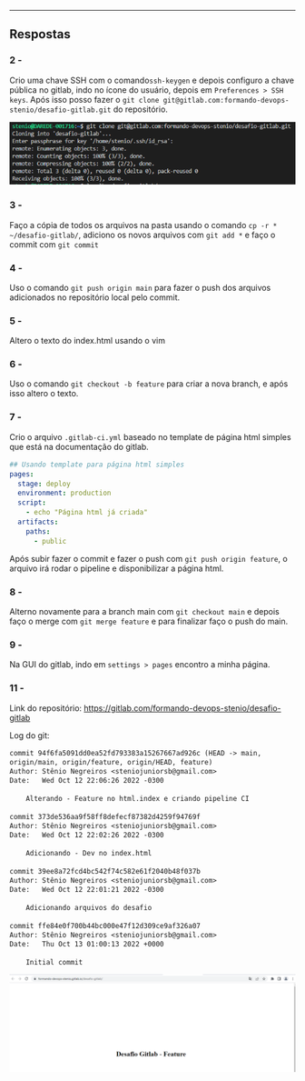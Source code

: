 __________________________
## Respostas

### 2 - 

Crio uma chave SSH com o comando`ssh-keygen` e depois configuro a chave pública no gitlab, indo no ícone do usuário, depois em `Preferences > SSH keys`. Após isso posso fazer o `git clone git@gitlab.com:formando-devops-stenio/desafio-gitlab.git` do repositório.

![](./img/desafio-2.png)

### 3 - 

Faço a cópia de todos os arquivos na pasta usando o comando `cp -r * ~/desafio-gitlab/`, adiciono os novos arquivos com `git add *` e faço o commit com `git commit`

### 4 - 

Uso o comando `git push origin main` para fazer o push dos arquivos adicionados no repositório local pelo commit.

### 5 - 

Altero o texto do index.html usando o vim

### 6 - 
Uso o comando `git checkout -b feature` para criar a nova branch, e após isso altero o texto.

### 7 -

Crio o arquivo `.gitlab-ci.yml` baseado no template de página html simples que está na documentação do gitlab. 

```yml
## Usando template para página html simples
pages:
  stage: deploy
  environment: production
  script:
    - echo "Página html já criada"
  artifacts:
    paths:
      - public
```
Após subir fazer o commit e fazer o push com `git push origin feature`, o arquivo irá rodar o pipeline e disponibilizar a página html.

### 8 - 

Alterno novamente para a branch main com `git checkout main` e depois faço o merge com `git merge feature` e para finalizar faço o push do main.

### 9 -

Na GUI do gitlab, indo em `settings > pages` encontro a minha página.


### 11 - 

Link do repositório: https://gitlab.com/formando-devops-stenio/desafio-gitlab

Log do git:
```
commit 94f6fa5091dd0ea52fd793383a15267667ad926c (HEAD -> main, origin/main, origin/feature, origin/HEAD, feature)
Author: Stênio Negreiros <steniojuniorsb@gmail.com>
Date:   Wed Oct 12 22:06:26 2022 -0300

    Alterando - Feature no html.index e criando pipeline CI

commit 373de536aa9f58ff8defecf87382d4259f94769f
Author: Stênio Negreiros <steniojuniorsb@gmail.com>
Date:   Wed Oct 12 22:02:26 2022 -0300

    Adicionando - Dev no index.html

commit 39ee8a72fcd4bc542f74c582e61f2040b48f037b
Author: Stênio Negreiros <steniojuniorsb@gmail.com>
Date:   Wed Oct 12 22:01:21 2022 -0300

    Adicionando arquivos do desafio

commit ffe84e0f700b44bc000e47f12d309ce9af326a07
Author: Stênio Negreiros <steniojuniorsb@gmail.com>
Date:   Thu Oct 13 01:00:13 2022 +0000

    Initial commit
```

![](./img/desafio-7.png)